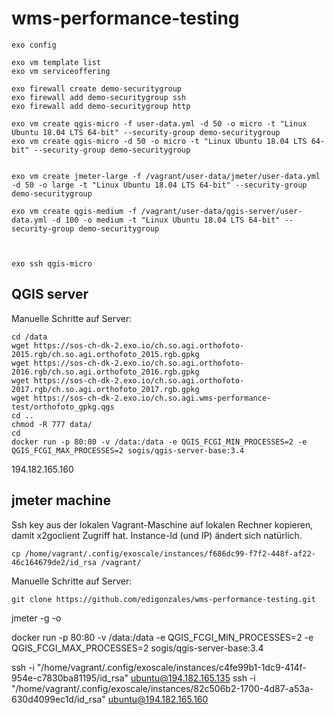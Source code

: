# wms-performance-testing

```
exo config
```
```
exo vm template list
exo vm serviceoffering
```

```
exo firewall create demo-securitygroup
exo firewall add demo-securitygroup ssh 
exo firewall add demo-securitygroup http

exo vm create qgis-micro -f user-data.yml -d 50 -o micro -t "Linux Ubuntu 18.04 LTS 64-bit" --security-group demo-securitygroup
exo vm create qgis-micro -d 50 -o micro -t "Linux Ubuntu 18.04 LTS 64-bit" --security-group demo-securitygroup


exo vm create jmeter-large -f /vagrant/user-data/jmeter/user-data.yml -d 50 -o large -t "Linux Ubuntu 18.04 LTS 64-bit" --security-group demo-securitygroup

exo vm create qgis-medium -f /vagrant/user-data/qgis-server/user-data.yml -d 100 -o medium -t "Linux Ubuntu 18.04 LTS 64-bit" --security-group demo-securitygroup



```

```
exo ssh qgis-micro
```


## QGIS server

Manuelle Schritte auf Server:
```
cd /data
wget https://sos-ch-dk-2.exo.io/ch.so.agi.orthofoto-2015.rgb/ch.so.agi.orthofoto_2015.rgb.gpkg
wget https://sos-ch-dk-2.exo.io/ch.so.agi.orthofoto-2016.rgb/ch.so.agi.orthofoto_2016.rgb.gpkg
wget https://sos-ch-dk-2.exo.io/ch.so.agi.orthofoto-2017.rgb/ch.so.agi.orthofoto_2017.rgb.gpkg
wget https://sos-ch-dk-2.exo.io/ch.so.agi.wms-performance-test/orthofoto_gpkg.qgs 
cd ..
chmod -R 777 data/
cd
docker run -p 80:80 -v /data:/data -e QGIS_FCGI_MIN_PROCESSES=2 -e QGIS_FCGI_MAX_PROCESSES=2 sogis/qgis-server-base:3.4
```


194.182.165.160


## jmeter machine

Ssh key aus der lokalen Vagrant-Maschine auf lokalen Rechner kopieren, damit x2goclient Zugriff hat. Instance-Id (und IP) ändert sich natürlich.
```
cp /home/vagrant/.config/exoscale/instances/f686dc99-f7f2-448f-af22-46c164679de2/id_rsa /vagrant/
```

Manuelle Schritte auf Server:
```
git clone https://github.com/edigonzales/wms-performance-testing.git
```




jmeter -g <log file> -o <Path to output folder>

docker run -p 80:80 -v /data:/data -e QGIS_FCGI_MIN_PROCESSES=2 -e QGIS_FCGI_MAX_PROCESSES=2 sogis/qgis-server-base:3.4

ssh -i "/home/vagrant/.config/exoscale/instances/c4fe99b1-1dc9-414f-954e-c7830ba81195/id_rsa" ubuntu@194.182.165.135
ssh -i "/home/vagrant/.config/exoscale/instances/82c506b2-1700-4d87-a53a-630d4099ec1d/id_rsa" ubuntu@194.182.165.160